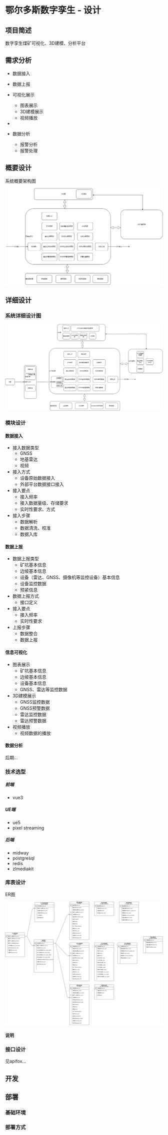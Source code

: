 # 鄂尔多斯数字孪生 - 设计

## 项目简述

数字孪生煤矿可视化、3D建模、分析平台

## 需求分析

- 数据接入

- 数据上报

- 可视化展示
  - 图表展示
  - 3D建模展示
  - 视频播放

- 
- 数据分析
  - 报警分析
  - 报警处理



## 概要设计

系统概要架构图

![](system_abstract_design.drawio.png)



## 详细设计

### 系统详细设计图

![](system_detail_design.drawio.png)



### 模块设计

#### 数据接入

- 接入数据类型
  - GNSS
  - 地基雷达
  - 视频
- 接入方式
  - 设备原始数据接入
  - 外部平台数据接口接入
- 接入要点
  - 接入频率
  - 接入数据量级、存储要求
  - 实时性要求、方式
- 接入步骤
  - 数据解析
  - 数据清洗、校准
  - 数据入库

#### 数据上报

- 数据上报类型
  - 矿坑基本信息
  - 边坡基本信息
  - 设备（雷达、GNSS、摄像机等监控设备）基本信息
  - 设备监控数据
  - 预紧信息
- 数据上报方式
  - 接口定义
- 接入要点
  - 接入频率
  - 实时性要求
- 上报步骤
  - 数据整合
  - 数据上报

#### 信息可视化

- 图表展示
  - 矿坑基本信息
  - 边坡基本信息
  - 设备基本信息
  - GNSS、雷达等监控数据
- 3D建模展示
  - GNSS监控数据
  - GNSS预警数据
  - 雷达监控数据
  - 雷达预警数据
- 视频播放
  - 视频数据的播放

#### 数据分析

后期...



### 技术选型

##### 前端

- vue3

##### UE端

- ue5
- pixel streaming

##### 后端

- midway
- postgresql
- redis
- zlmediakit

### 库表设计

ER图

![](DB.drawio.png)

#### 说明



### 接口设计

见apifox...



## 开发





## 部署

### 基础环境



### 部署方式



## 